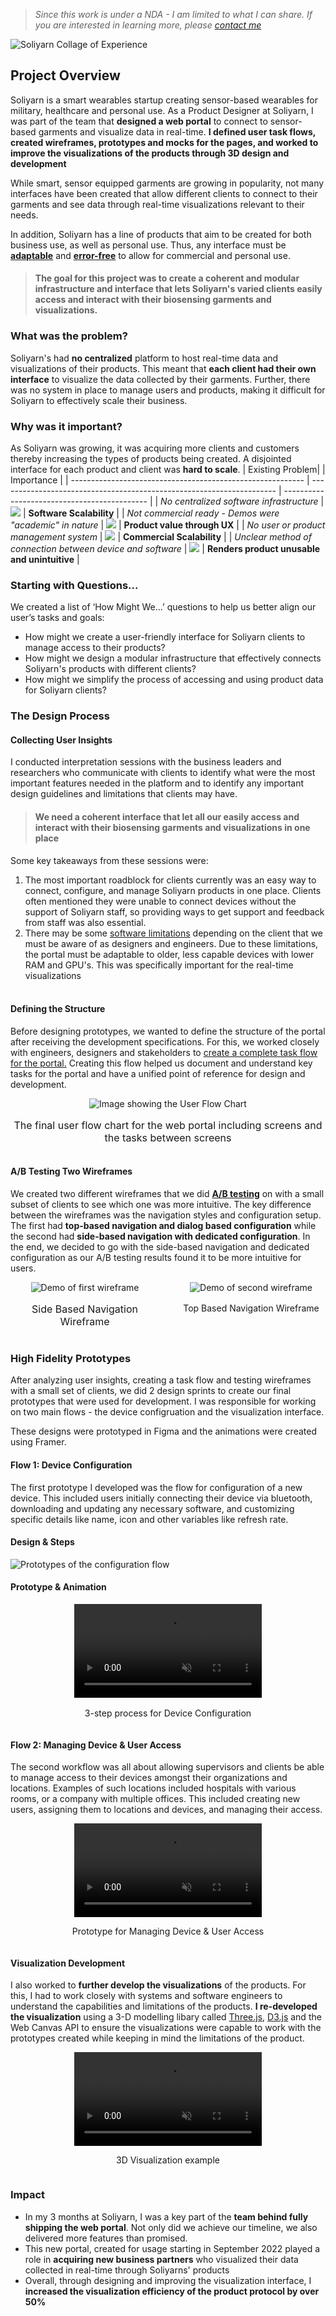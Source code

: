 > _Since this work is under a NDA - I am limited to what I can share. If you are interested in learning more, please [contact me](mailto:contact@saranshgrover.com)_

![Soliyarn Collage of Experience](/images/projects/soliyarn-top.jpg)

## Project Overview

Soliyarn is a smart wearables startup creating sensor-based wearables for military, healthcare and personal use. As a Product Designer at Soliyarn, I was part of the team that **designed a web portal** to connect to sensor-based garments and visualize data in real-time. **I defined user task flows, created wireframes, prototypes and mocks for the pages, and worked to improve the visualizations of the products through 3D design and development**

While smart, sensor equipped garments are growing in popularity, not many interfaces have been created that allow different clients to connect to their garments and see data through real-time visualizations relevant to their needs.

In addition, Soliyarn has a line of products that aim to be created for both business use, as well as personal use. Thus, any interface must be <u>**adaptable**</u> and <u>**error-free**</u> to allow for commercial and personal use.

> #### The goal for this project was to create a coherent and modular infrastructure and interface that lets Soliyarn's varied clients easily access and interact with their biosensing garments and visualizations.

### What was the problem?

Soliyarn's had **no centralized** platform to host real-time data and visualizations of their products. This meant that **each client had their own interface** to visualize the data collected by their garments. Further, there was no system in place to manage users and products, making it difficult for Soliyarn to effectively scale their business.

### Why was it important?

As Soliyarn was growing, it was acquiring more clients and customers thereby increasing the types of products being created. A disjointed interface for each product and client was **hard to scale**.
| Existing Problem| <!-- --> | Importance |
| ---------------------------------------------------------- | --------------------------------------------------------------------- | -------------------------------------------- |
| _No centralized software infrastructure_ | <img src='/images/projects/arrow-right.png' style='max-width:2.5rem'> | **Software Scalability** |
| _Not commercial ready - Demos were "academic" in nature_ | <img src='/images/projects/arrow-right.png' style='max-width:2.5rem'> | **Product value through UX** |
| _No user or product management system_ | <img src='/images/projects/arrow-right.png' style='max-width:2.5rem'> | **Commercial Scalability** |
| _Unclear method of connection between device and software_ | <img src='/images/projects/arrow-right.png' style='max-width:2.5rem'> | **Renders product unusable and unintuitive** |

### Starting with Questions...

We created a list of ‘How Might We…’ questions to help us better align our user’s tasks and goals:

-   How might we create a user-friendly interface for Soliyarn clients to manage access to their products?
-   How might we design a modular infrastructure that effectively connects Soliyarn's products with different clients?
-   How might we simplify the process of accessing and using product data for Soliyarn clients?

### The Design Process

#### **Collecting User Insights**

I conducted interpretation sessions with the business leaders and researchers who communicate with clients to identify what were the most important features needed in the platform and to identify any important design guidelines and limitations that clients may have.

> #### We need a coherent interface that let all our easily access and interact with their biosensing garments and visualizations in one place

Some key takeaways from these sessions were:

1. The most important roadblock for clients currently was an easy way to connect, configure, and manage Soliyarn products in one place. Clients often mentioned they were unable to connect devices without the support of Soliyarn staff, so providing ways to get support and feedback from staff was also essential.
2. There may be some <u>software limitations</u> depending on the client that we must be aware of as designers and engineers. Due to these limitations, the portal must be adaptable to older, less capable devices with lower RAM and GPU's. This was specifically important for the real-time visualizations
   <br/><br/>

#### **Defining the Structure**

Before designing prototypes, we wanted to define the structure of the portal after receiving the development specifications. For this, we worked closely with engineers, designers and stakeholders to <u>create a complete task flow for the portal.</u> Creating this flow helped us document and understand key tasks for the portal and have a unified point of reference for design and development.

<div style="width:100%;display:flex;align-items:center;flex-direction:column">
<img src='/images/projects/soliyarn-user-flow.png' alt='Image showing the User Flow Chart'>
<p style="text-align:center;font-size:1rem;display:block">The final user flow chart for the web portal including screens and the tasks between screens</p>
</div>

#### **A/B Testing Two Wireframes**

We created two different wireframes that we did <u>**A/B testing**</u> on with a small subset of clients to see which one was more intuitive. The key difference between the wireframes was the navigation styles and configuration setup. The first had **top-based navigation and dialog based configuration** while the second had **side-based navigation with dedicated configuration**. In the end, we decided to go with the side-based navigation and dedicated configuration as our A/B testing results found it to be more intuitive for users.

<div style="margin-bottom:1rem;display:flex">
	<div style='float:left;width:50%;padding-right:1em;display:flex;align-items:center;flex-direction:column;align-content:center'>
		<img src='/images/projects/wireframe-1.gif' alt='Demo of first wireframe'>
		<p style="text-align:center;font-size:1rem;display:block">Side Based Navigation Wireframe</p>
	</div>
<div style='float:left;width:50%;padding-left:1em;display:flex;align-items:center;flex-direction:column;align-content:center'>
		<img src='/images/projects/wireframe-2.gif' alt='Demo of second wireframe'>
		<p style="text-align:center;display:block;margin-top:1rem;">
		Top Based Navigation Wireframe</p>
	</div>
</div>

### High Fidelity Prototypes

After analyzing user insights, creating a task flow and testing wireframes with a small set of clients, we did 2 design sprints to create our final prototypes that were used for development. I was responsible for working on two main flows - the device configruation and the visualization interface.

These designs were prototyped in Figma and the animations were created using Framer.

#### **Flow 1: Device Configuration**

The first prototype I developed was the flow for configuration of a new device. This included users initially connecting their device via bluetooth, downloading and updating any necessary software, and customizing specific details like name, icon and other variables like refresh rate.

#### Design & Steps

![Prototypes of the configuration flow](/images/projects/soliyarn-configuration-flow.png)

#### Prototype & Animation

<div style="width:100%;display:flex;align-items:center;flex-direction:column">
<video autoplay loop muted controls webkit-playsinline playsinline >
  <source src="/images/projects/soliyarn-final-flow.mp4" type="video/mp4">
</video>
<p style="text-align:center;display:block;margin-top:1rem;">3-step process for Device Configuration</p>
</div>

#### **Flow 2: Managing Device & User Access**

The second workflow was all about allowing supervisors and clients be able to manage access to their devices amongst their organizations and locations. Examples of such locations included hospitals with various rooms, or a company with multiple offices. This included creating new users, assigning them to locations and devices, and managing their access.

<div style="width:100%;display:flex;align-items:center;flex-direction:column">
<video autoplay loop muted controls webkit-playsinline playsinline >
  <source src="/images/projects/soliyarn-access.mp4" type="video/mp4">
</video>
<p style="text-align:center;display:block">Prototype for Managing Device & User Access</p>
</div>

#### Visualization Development

I also worked to **further develop the visualizations** of the products. For this, I had to work closely with systems and software engineers to understand the capabilities and limitations of the products. **I re-developed the visualization** using a 3-D modelling libary called [Three.js](https://threejs.org/), [D3.js](https://d3js.org/) and the Web Canvas API to ensure the visualizations were capable to work with the prototypes created while keeping in mind the limitations of the product.

<div style="width:100%;display:flex;align-items:center;flex-direction:column">
<video autoplay loop muted controls webkit-playsinline playsinline >
  <source src="/images/projects/soliyarn-viz.mp4" type="video/mp4">
</video>
<p style="text-align:center;display:block">3D Visualization example</p>
</div>

### Impact

-   In my 3 months at Soliyarn, I was a key part of the **team behind fully shipping the web portal**. Not only did we achieve our timeline, we also delivered more features than promised.
-   This new portal, created for usage starting in September 2022 played a role in **acquiring new business partners** who visualized their data collected in real-time through Soliyarns' products
-   Overall, through designing and improving the visualization interface, I **increased the visualization efficiency of the product protocol by over 50%**
